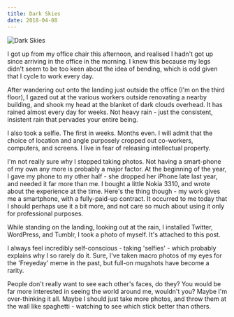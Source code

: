 ```yaml
---
title: Dark Skies
date: 2018-04-08
---
```


![Dark Skies](https://source.unsplash.com/di8ognBauG0/1600x900)

I got up from my office chair this afternoon, and realised I hadn't got up since arriving in the office in the morning. I knew this because my legs didn't seem to be too keen about the idea of bending, which is odd given that I cycle to work every day.

After wandering out onto the landing just outside the office (I'm on the third floor), I gazed out at the various workers outside renovating a nearby building, and shook my head at the blanket of dark clouds overhead. It has rained almost every day for weeks. Not heavy rain - just the consistent, insistent rain that pervades your entire being.

I also took a selfie. The first in weeks. Months even. I will admit that the choice of location and angle purposely cropped out co-workers, computers, and screens. I live in fear of releasing intellectual property.

I'm not really sure why I stopped taking photos. Not having a smart-phone of my own any more is probably a major factor. At the beginning of the year, I gave my phone to my other half - she dropped her iPhone late last year, and needed it far more than me. I bought a little Nokia 3310, and wrote about the experience at the time. Here's the thing though - my work gives me a smartphone, with a fully-paid-up contract. It occurred to me today that I should perhaps use it a bit more, and not care so much about using it only for professional purposes.

While standing on the landing, looking out at the rain, I installed Twitter, WordPress, and Tumblr, I took a photo of myself. It's attached to this post.

I always feel incredibly self-conscious - taking 'selfies' - which probably explains why I so rarely do it. Sure, I've taken macro photos of my eyes for the 'Freyeday' meme in the past, but full-on mugshots have become a rarity.

People don't really want to see each other's faces, do they? You would be far more interested in seeing the world around me, wouldn't you? Maybe I'm over-thinking it all. Maybe I should just take more photos, and throw them at the wall like spaghetti - watching to see which stick better than others.